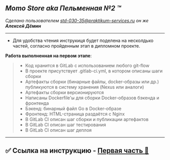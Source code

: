##  *Momo Store aka Пельменная №2 &trade;*
*Сделано пользователем *std-030-35@praktikum-services.ru* он же **Алексей Дёмин***

---

- Для удобства чтения инструкиця будет поделена на несколдько частей, согласно пройденным этап в дипломном проекте.  

**Работа выполненная на первом этапе**:
>
> * Код хранится в GitLab с использованием любого git-flow  
> * В проекте присутствует .gitlab-ci.yml, в котором описаны шаги сборки
> * Артефакты сборки (бинарные файлы, docker-образы или др.) публикуются в систему хранения (Nexus или аналоги)
> * Артефакты сборки версионируются
> * Написаны Dockerfile'ы для сборки Docker-образов бэкенда и фронтенда
> * Бэкенд: бинарный файл Go в Docker-образе
> * Фронтенд: HTML-страница раздаётся с Nginx
> * В GitLab CI описан шаг сборки и публикации артефактов
> * В GitLab CI описан шаг тестирования
> * В GitLab CI описан шаг деплоя

---
✅ Ссылка на инструкцию -  [Первая часть 🚀 ](./README-Stage-1.md)
---